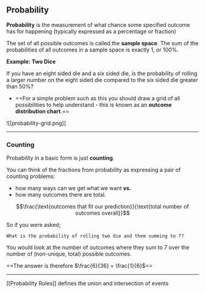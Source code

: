## Probability
**Probability** is the measurement of what chance some specified outcome has for happening (typically expressed as a percentage or fraction)

The set of all possible outcomes is called the **sample space**. The sum of the probabilities of all outcomes in a sample space is exactly 1, or 100%.

**Example: Two Dice**

If you have an eight sided die and a six sided die, is the probability of rolling a larger number on the eight sided die compared to the six sided die greater than 50%?

- ==For a simple problem such as this you should draw a grid of all possibilities to help understand - this is known as an **outcome distribution chart**.==

![[probability-grid.png]]

---

### Counting
Probability in a basic form is just **counting**.

You can think of the fractions from probability as expressing a pair of counting problems:
- how many ways can we get what we want **vs.** 
- how many outcomes there are total.

$$\frac{\text{outcomes that fit our prediction}}{\text{total number of outcomes overall}}$$

So if you were asked;

```
What is the probability of rolling two die and them summing to 7?
```

You would look at the number of outcomes where they sum to 7  over the number of (non-unique, total) possible outcomes.

==The answer is therefore $\frac{6}{36} = \frac{1}{6}$==

---

[[Probability Rules]] defines the union and intersection of events
